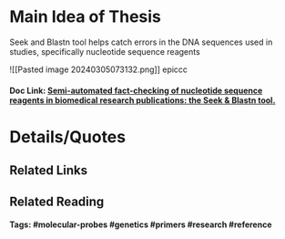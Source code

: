 # Main Idea of Thesis

Seek and Blastn tool helps catch errors in the DNA sequences used in studies, specifically nucleotide sequence reagents


![[Pasted image 20240305073132.png]]
epiccc



#### Doc Link: [Semi-automated fact-checking of nucleotide sequence reagents in biomedical research publications: the Seek & Blastn tool.](https://journals.plos.org/plosone/article?id=10.1371/journal.pone.0213266)

# Details/Quotes


## Related Links

## Related Reading



#### Tags: #molecular-probes #genetics #primers #research #reference 